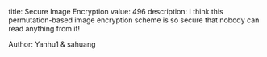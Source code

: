 title: Secure Image Encryption
value: 496
description: I think this permutation-based image encryption scheme is so secure that nobody can read anything from it!

Author: Yanhu1 & sahuang